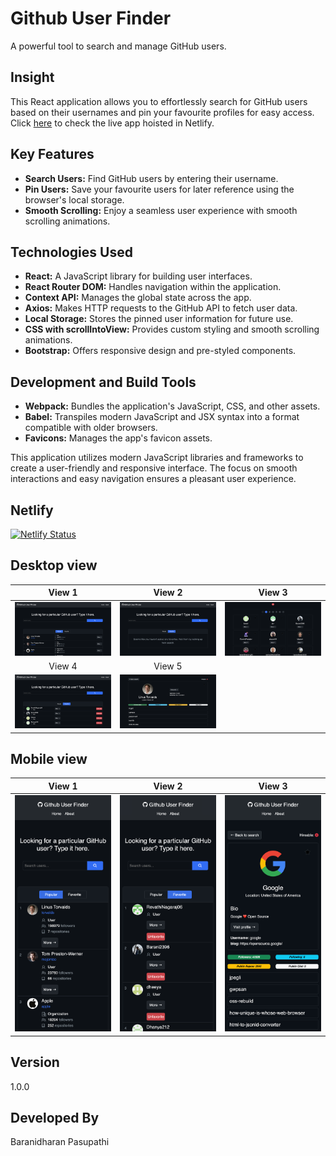 # Github User Finder

A powerful tool to search and manage GitHub users.

## Insight

This React application allows you to effortlessly search for GitHub users based on their usernames and pin your favourite profiles for easy access. Click [here](https://github-user-finder-2396.netlify.app/) to check the live app hoisted in Netlify.

## Key Features

- **Search Users:** Find GitHub users by entering their username.
- **Pin Users:** Save your favourite users for later reference using the browser's local storage.
- **Smooth Scrolling:** Enjoy a seamless user experience with smooth scrolling animations.

## Technologies Used

- **React:** A JavaScript library for building user interfaces.
- **React Router DOM:** Handles navigation within the application.
- **Context API:** Manages the global state across the app.
- **Axios:** Makes HTTP requests to the GitHub API to fetch user data.
- **Local Storage:** Stores the pinned user information for future use.
- **CSS with scrollIntoView:** Provides custom styling and smooth scrolling animations.
- **Bootstrap:** Offers responsive design and pre-styled components.

## Development and Build Tools

- **Webpack:** Bundles the application's JavaScript, CSS, and other assets.
- **Babel:** Transpiles modern JavaScript and JSX syntax into a format compatible with older browsers.
- **Favicons:** Manages the app's favicon assets.

This application utilizes modern JavaScript libraries and frameworks to create a user-friendly and responsive interface. The focus on smooth interactions and easy navigation ensures a pleasant user experience.

## Netlify

[![Netlify Status](https://api.netlify.com/api/v1/badges/11e4026c-249c-423f-b56d-782712d2fc40/deploy-status)](https://github-user-finder-2396.netlify.app/)

## Desktop view

|                                                       View 1                                                       |                                                       View 2                                                       |                                                       View 3                                                       |
| :----------------------------------------------------------------------------------------------------------------: | :----------------------------------------------------------------------------------------------------------------: | :----------------------------------------------------------------------------------------------------------------: |
| ![Desktop-View-1](https://raw.githubusercontent.com/Barani2396/github-user-finder/main/src/assets/desk-view-1.png) | ![Desktop-View-2](https://raw.githubusercontent.com/Barani2396/github-user-finder/main/src/assets/desk-view-2.png) | ![Desktop-View-3](https://raw.githubusercontent.com/Barani2396/github-user-finder/main/src/assets/desk-view-3.png) |
|                                                       View 4                                                       |                                                       View 5                                                       |                                                         |                                                                                                                 |
| ![Desktop-View-4](https://raw.githubusercontent.com/Barani2396/github-user-finder/main/src/assets/desk-view-4.png) | ![Desktop-View-5](https://raw.githubusercontent.com/Barani2396/github-user-finder/main/src/assets/desk-view-5.png) |

## Mobile view

|                                                       View 1                                                        |                                                       View 2                                                        |                                                       View 3                                                        |
| :-----------------------------------------------------------------------------------------------------------------: | :-----------------------------------------------------------------------------------------------------------------: | :-----------------------------------------------------------------------------------------------------------------: |
| ![Mobile-View-1](https://raw.githubusercontent.com/Barani2396/github-user-finder/main/src/assets/mobile-view-1.png) | ![Mobile-View-2](https://raw.githubusercontent.com/Barani2396/github-user-finder/main/src/assets/mobile-view-2.png) | ![Mobile-View-3](https://raw.githubusercontent.com/Barani2396/github-user-finder/main/src/assets/mobile-view-3.png) |

## Version

1.0.0

## Developed By

Baranidharan Pasupathi
